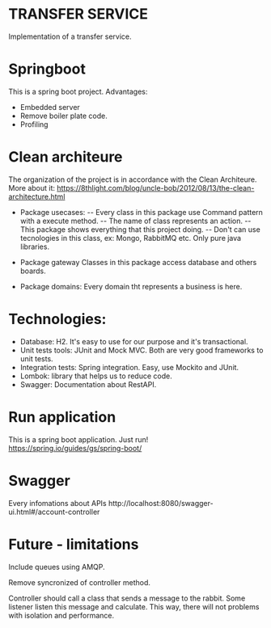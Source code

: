 # TRANSFER SERVICE

Implementation of a transfer service.

# Springboot 
This is a spring boot project. Advantages:
- Embedded server
- Remove boiler plate code.
- Profiling

# Clean architeure

The organization of the project is in accordance with the Clean Architeure. More about it:
https://8thlight.com/blog/uncle-bob/2012/08/13/the-clean-architecture.html

- Package usecases:
 -- Every class in this package use Command pattern with a execute method.
 -- The name of class represents an action.
 -- This package shows everything that this project doing.
 -- Don't can use tecnologies in this class, ex: Mongo, RabbitMQ etc. Only pure java libraries.

- Package gateway
Classes in this package access database and others boards.

- Package domains:
Every domain tht represents a business is here.

# Technologies:

- Database: H2. It's easy to use for our purpose and it's transactional.
- Unit tests tools: JUnit and Mock MVC. Both are very good frameworks to unit tests.
- Integration tests: Spring integration. Easy, use Mockito and JUnit.
- Lombok: library that helps us to reduce code.
- Swagger: Documentation about RestAPI. 

# Run application

This is a spring boot application. Just run!
https://spring.io/guides/gs/spring-boot/

# Swagger

Every infomations about APIs
http://localhost:8080/swagger-ui.html#/account-controller

# Future - limitations

Include queues using AMQP.

Remove syncronized of controller method.

Controller should call a class that sends a message to the rabbit. Some listener listen this message and calculate. This way, there will not problems with isolation and performance.


